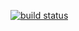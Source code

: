 [![build status](https://gitlab.com/pvinis/finish-h.im/badges/master/build.svg)](https://gitlab.com/pvinis/finish-h.im/commits/master)
